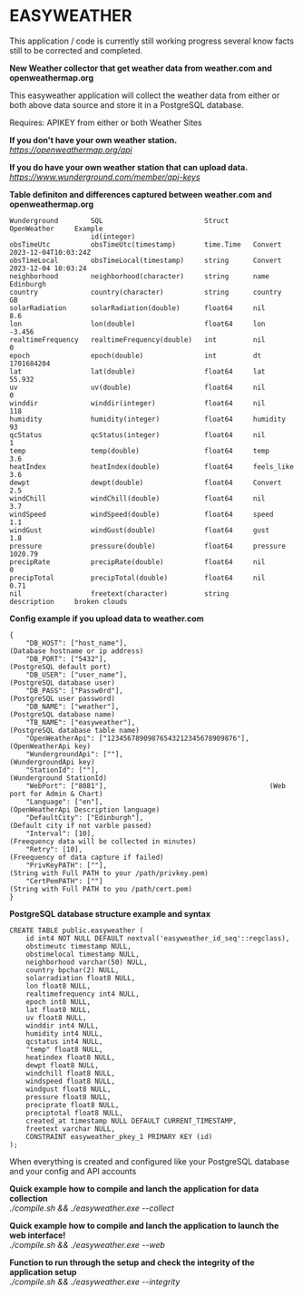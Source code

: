 # EASYWEATHER

This application / code is currently still working progress several know facts still to be corrected and completed.


**New Weather collector that get weather data from weather.com and openweathermap.org**

This easyweather application will collect the weather data from either or both above data source and store it in a PostgreSQL database.

Requires: APIKEY from either or both Weather Sites

**If you don't have your own weather station.**<BR>
*https://openweathermap.org/api*

**If you do have your own weather station that can upload data.**<BR>
*https://www.wunderground.com/member/api-keys*

**Table definiton and differences captured between weather.com and openweathermap.org**

```
Wunderground		SQL							Struct		OpenWeather	    Example
					id(integer)			
obsTimeUtc			obsTimeUtc(timestamp)		time.Time	Convert			2023-12-04T10:03:24Z	
obsTimeLocal		obsTimeLocal(timestamp)		string		Convert			2023-12-04 10:03:24
neighborhood		neighborhood(character)		string		name			Edinburgh
country				country(character)			string		country			GB
solarRadiation		solarRadiation(double)		float64		nil				8.6	
lon					lon(double)					float64		lon				-3.456
realtimeFrequency	realtimeFrequency(double)	int			nil				0
epoch				epoch(double)				int			dt				1701684204
lat					lat(double)					float64		lat				55.932
uv					uv(double)					float64		nil				0	
winddir				winddir(integer)			float64		nil				118	
humidity			humidity(integer)			float64		humidity		93
qcStatus			qcStatus(integer)			float64		nil				1	
temp				temp(double)				float64		temp			3.6
heatIndex			heatIndex(double)			float64		feels_like		3.6
dewpt				dewpt(double)				float64		Convert			2.5
windChill			windChill(double)			float64		nil				3.7
windSpeed			windSpeed(double)			float64		speed			1.1
windGust			windGust(double)			float64		gust			1.8
pressure			pressure(double)			float64		pressure		1020.79
precipRate			precipRate(double)			float64		nil				0	
precipTotal			precipTotal(double)			float64		nil				0.71	
nil					freetext(character)			string		description		broken clouds
```
**Config example if you upload data to weather.com**
```
{
    "DB_HOST": ["host_name"],									(Database hostname or ip address)
    "DB_PORT": ["5432"],										(PostgreSQL default port)
    "DB_USER": ["user_name"],									(PostgreSQL database user)
    "DB_PASS": ["Passw0rd"],									(PostgreSQL user password)
    "DB_NAME": ["weather"],										(PostgreSQL database name)
    "TB_NAME": ["easyweather"],									(PostgreSQL database table name)
    "OpenWeatherApi": ["12345678909876543212345678909876"],		(OpenWeatherApi key)
    "WundergroundApi": [""],									(WundergroundApi key)
	"StationId": [""],											(Wunderground StationId)
    "WebPort": ["8081"],										(Web port for Admin & Chart)
    "Language": ["en"],											(OpenWeatherApi Description language)
    "DefaultCity": ["Edinburgh"],								(Default city if not varble passed)
	"Interval": [10],											(Freequency data will be collected in minutes)
	"Retry": [10],												(Freequency of data capture if failed)
	"PrivKeyPATH": [""],										(String with Full PATH to your /path/privkey.pem)
    "CertPemPATH": [""]											(String with Full PATH to you /path/cert.pem)
}
```
**PostgreSQL database structure example and syntax**

```
CREATE TABLE public.easyweather (
	id int4 NOT NULL DEFAULT nextval('easyweather_id_seq'::regclass),
	obstimeutc timestamp NULL,
	obstimelocal timestamp NULL,
	neighborhood varchar(50) NULL,
	country bpchar(2) NULL,
	solarradiation float8 NULL,
	lon float8 NULL,
	realtimefrequency int4 NULL,
	epoch int8 NULL,
	lat float8 NULL,
	uv float8 NULL,
	winddir int4 NULL,
	humidity int4 NULL,
	qcstatus int4 NULL,
	"temp" float8 NULL,
	heatindex float8 NULL,
	dewpt float8 NULL,
	windchill float8 NULL,
	windspeed float8 NULL,
	windgust float8 NULL,
	pressure float8 NULL,
	preciprate float8 NULL,
	preciptotal float8 NULL,
	created_at timestamp NULL DEFAULT CURRENT_TIMESTAMP,
	freetext varchar NULL,
	CONSTRAINT easyweather_pkey_1 PRIMARY KEY (id)
);
```

When everything is created and configured like your PostgreSQL database and your config and API accounts

**Quick example how to compile and lanch the application for data collection**<BR>
*./compile.sh && ./easyweather.exe --collect*<BR>

**Quick example how to compile and lanch the application to launch the web interface!**<BR>
*./compile.sh && ./easyweather.exe --web*<BR>

**Function to run through the setup and check the integrity of the application setup**<BR>
*./compile.sh && ./easyweather.exe --integrity*<BR>
